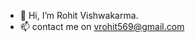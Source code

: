 - 👋 Hi, I’m Rohit Vishwakarma.
- 📫 contact me on vrohit569@gmail.com

<!---
Rohit-505/Rohit-505 is a ✨ special ✨ repository because its `README.md` (this file) appears on your GitHub profile.
You can click the Preview link to take a look at your changes.
--->
